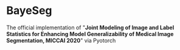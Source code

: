 # BayeSeg
The official implementation of "**Joint Modeling of Image and Label Statistics for Enhancing Model Generalizability of Medical Image Segmentation, MICCAI 2020**" via Pyotorch
